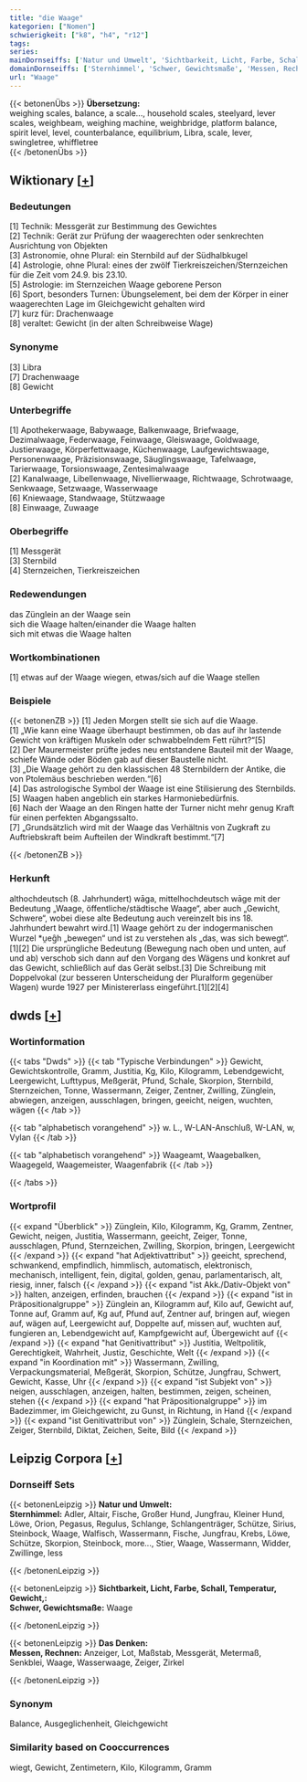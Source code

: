 ```yaml
---
title: "die Waage"
kategorien: ["Nomen"]
schwierigkeit: ["k8", "h4", "r12"]
tags:
series:
mainDornseiffs: ['Natur und Umwelt', 'Sichtbarkeit, Licht, Farbe, Schall, Temperatur, Gewicht,', 'Das Denken']
domainDornseiffs: ['Sternhimmel', 'Schwer, Gewichtsmaße', 'Messen, Rechnen']
url: "Waage"
---
```


{{< betonenÜbs >}}
**Übersetzung:**  
weighing scales, balance, a scale..., household scales, steelyard, lever scales, weighbeam, weighing machine, weighbridge, platform balance, spirit level, level, counterbalance, equilibrium, Libra, scale, lever, swingletree, whiffletree  
{{< /betonenÜbs >}}

## Wiktionary [[+](https://de.wiktionary.org/wiki/Waage)]

### Bedeutungen
[1] Technik: Messgerät zur Bestimmung des Gewichtes  
[2] Technik: Gerät zur Prüfung der waagerechten oder senkrechten Ausrichtung von Objekten  
[3] Astronomie, ohne Plural: ein Sternbild auf der Südhalbkugel  
[4] Astrologie, ohne Plural: eines der zwölf Tierkreiszeichen/Sternzeichen für die Zeit vom 24.9. bis 23.10.  
[5] Astrologie: im Sternzeichen Waage geborene Person  
[6] Sport, besonders Turnen: Übungselement, bei dem der Körper in einer waagerechten Lage im Gleichgewicht gehalten wird  
[7] kurz für: Drachenwaage  
[8] veraltet: Gewicht (in der alten Schreibweise Wage)  

### Synonyme
[3] Libra  
[7] Drachenwaage  
[8] Gewicht  

### Unterbegriffe
[1] Apothekerwaage, Babywaage, Balkenwaage, Briefwaage, Dezimalwaage, Federwaage, Feinwaage, Gleiswaage, Goldwaage, Justierwaage, Körperfettwaage, Küchenwaage, Laufgewichtswaage, Personenwaage, Präzisionswaage, Säuglingswaage, Tafelwaage, Tarierwaage, Torsionswaage, Zentesimalwaage  
[2] Kanalwaage, Libellenwaage, Nivellierwaage, Richtwaage, Schrotwaage, Senkwaage, Setzwaage, Wasserwaage  
[6] Kniewaage, Standwaage, Stützwaage  
[8] Einwaage, Zuwaage  

### Oberbegriffe
[1] Messgerät  
[3] Sternbild  
[4] Sternzeichen, Tierkreiszeichen  

### Redewendungen
das Zünglein an der Waage sein  
sich die Waage halten/einander die Waage halten  
sich mit etwas die Waage halten  

### Wortkombinationen
[1] etwas auf der Waage wiegen, etwas/sich auf die Waage stellen  

### Beispiele
{{< betonenZB >}}
[1] Jeden Morgen stellt sie sich auf die Waage.  
[1] „Wie kann eine Waage überhaupt bestimmen, ob das auf ihr lastende Gewicht von kräftigen Muskeln oder schwabbelndem Fett rührt?“[5]  
[2] Der Maurermeister prüfte jedes neu entstandene Bauteil mit der Waage, schiefe Wände oder Böden gab auf dieser Baustelle nicht.  
[3] „Die Waage gehört zu den klassischen 48 Sternbildern der Antike, die von Ptolemäus beschrieben werden.“[6]  
[4] Das astrologische Symbol der Waage ist eine Stilisierung des Sternbilds.  
[5] Waagen haben angeblich ein starkes Harmoniebedürfnis.  
[6] Nach der Waage an den Ringen hatte der Turner nicht mehr genug Kraft für einen perfekten Abgangssalto.  
[7] „Grundsätzlich wird mit der Waage das Verhältnis von Zugkraft zu Auftriebskraft beim Aufteilen der Windkraft bestimmt.“[7]  

{{< /betonenZB >}}
### Herkunft
althochdeutsch (8. Jahrhundert) wāga, mittelhochdeutsch wāge mit der Bedeutung „Waage, öffentliche/städtische Waage“, aber auch „Gewicht, Schwere“, wobei diese alte Bedeutung auch vereinzelt bis ins 18. Jahrhundert bewahrt wird.[1] Waage gehört zu der indogermanischen Wurzel *u̯eg̑h „bewegen“ und ist zu verstehen als „das, was sich bewegt“.[1][2] Die ursprüngliche Bedeutung (Bewegung nach oben und unten, auf und ab) verschob sich dann auf den Vorgang des Wägens und konkret auf das Gewicht, schließlich auf das Gerät selbst.[3] Die Schreibung mit Doppelvokal (zur besseren Unterscheidung der Pluralform gegenüber Wagen) wurde 1927 per Ministererlass eingeführt.[1][2][4]  



## dwds [[+](https://www.dwds.de/wb/Waage)]

### Wortinformation
{{< tabs "Dwds" >}}
{{< tab "Typische Verbindungen" >}}
Gewicht, Gewichtskontrolle, Gramm, Justitia, Kg, Kilo, Kilogramm, Lebendgewicht, Leergewicht, Lufttypus, Meßgerät, Pfund, Schale, Skorpion, Sternbild, Sternzeichen, Tonne, Wassermann, Zeiger, Zentner, Zwilling, Zünglein, abwiegen, anzeigen, ausschlagen, bringen, geeicht, neigen, wuchten, wägen
{{< /tab >}}

{{< tab "alphabetisch vorangehend" >}}
w. L., W-LAN-Anschluß, W-LAN, w, Vylan
{{< /tab >}}

{{< tab "alphabetisch vorangehend" >}}
Waageamt, Waagebalken, Waagegeld, Waagemeister, Waagenfabrik
{{< /tab >}}

{{< /tabs >}}

### Wortprofil
{{< expand "Überblick" >}} Zünglein, Kilo, Kilogramm, Kg, Gramm, Zentner, Gewicht, neigen, Justitia, Wassermann, geeicht, Zeiger, Tonne, ausschlagen, Pfund, Sternzeichen, Zwilling, Skorpion, bringen, Leergewicht {{< /expand >}}
{{< expand "hat Adjektivattribut" >}} geeicht, sprechend, schwankend, empfindlich, himmlisch, automatisch, elektronisch, mechanisch, intelligent, fein, digital, golden, genau, parlamentarisch, alt, riesig, inner, falsch {{< /expand >}}
{{< expand "ist Akk./Dativ-Objekt von" >}} halten, anzeigen, erfinden, brauchen {{< /expand >}}
{{< expand "ist in Präpositionalgruppe" >}} Zünglein an, Kilogramm auf, Kilo auf, Gewicht auf, Tonne auf, Gramm auf, Kg auf, Pfund auf, Zentner auf, bringen auf, wiegen auf, wägen auf, Leergewicht auf, Doppelte auf, missen auf, wuchten auf, fungieren an, Lebendgewicht auf, Kampfgewicht auf, Übergewicht auf {{< /expand >}}
{{< expand "hat Genitivattribut" >}} Justitia, Weltpolitik, Gerechtigkeit, Wahrheit, Justiz, Geschichte, Welt {{< /expand >}}
{{< expand "in Koordination mit" >}} Wassermann, Zwilling, Verpackungsmaterial, Meßgerät, Skorpion, Schütze, Jungfrau, Schwert, Gewicht, Kasse, Uhr {{< /expand >}}
{{< expand "ist Subjekt von" >}} neigen, ausschlagen, anzeigen, halten, bestimmen, zeigen, scheinen, stehen {{< /expand >}}
{{< expand "hat Präpositionalgruppe" >}} im Badezimmer, im Gleichgewicht, zu Gunst, in Richtung, in Hand {{< /expand >}}
{{< expand "ist Genitivattribut von" >}} Zünglein, Schale, Sternzeichen, Zeiger, Sternbild, Diktat, Zeichen, Seite, Bild {{< /expand >}}

## Leipzig Corpora [[+](https://corpora.uni-leipzig.de/en/res?word=Waage&corpusId=deu_newscrawl-public_2018)]

### Dornseiff Sets
{{< betonenLeipzig >}}
**Natur und Umwelt:**  
**Sternhimmel:** Adler, Altair, Fische, Großer Hund, Jungfrau, Kleiner Hund, Löwe, Orion, Pegasus, Regulus, Schlange, Schlangenträger, Schütze, Sirius, Steinbock, Waage, Walfisch, Wassermann, Fische, Jungfrau, Krebs, Löwe, Schütze, Skorpion, Steinbock, more..., Stier, Waage, Wassermann, Widder, Zwillinge, less  

{{< /betonenLeipzig >}}


{{< betonenLeipzig >}}
**Sichtbarkeit, Licht, Farbe, Schall, Temperatur, Gewicht,:**  
**Schwer, Gewichtsmaße:** Waage  

{{< /betonenLeipzig >}}


{{< betonenLeipzig >}}
**Das Denken:**  
**Messen, Rechnen:** Anzeiger, Lot, Maßstab, Messgerät, Metermaß, Senkblei, Waage, Wasserwaage, Zeiger, Zirkel  

{{< /betonenLeipzig >}}

### Synonym
Balance, Ausgeglichenheit, Gleichgewicht


### Similarity based on Cooccurrences
wiegt, Gewicht, Zentimetern, Kilo, Kilogramm, Gramm


